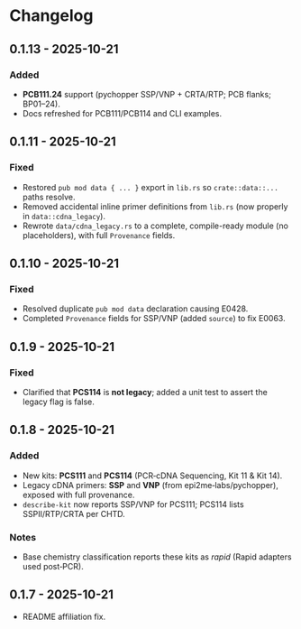 # Changelog


## 0.1.13 - 2025-10-21
### Added
- **PCB111.24** support (pychopper SSP/VNP + CRTA/RTP; PCB flanks; BP01–24).
- Docs refreshed for PCB111/PCB114 and CLI examples.


## 0.1.11 - 2025-10-21
### Fixed
- Restored `pub mod data { ... }` export in `lib.rs` so `crate::data::...` paths resolve.
- Removed accidental inline primer definitions from `lib.rs` (now properly in `data::cdna_legacy`).
- Rewrote `data/cdna_legacy.rs` to a complete, compile-ready module (no placeholders), with full `Provenance` fields.


## 0.1.10 - 2025-10-21
### Fixed
- Resolved duplicate `pub mod data` declaration causing E0428.
- Completed `Provenance` fields for SSP/VNP (added `source`) to fix E0063.


## 0.1.9 - 2025-10-21
### Fixed
- Clarified that **PCS114** is **not legacy**; added a unit test to assert the legacy flag is false.

## 0.1.8 - 2025-10-21
### Added
- New kits: **PCS111** and **PCS114** (PCR‑cDNA Sequencing, Kit 11 & Kit 14).
- Legacy cDNA primers: **SSP** and **VNP** (from epi2me‑labs/pychopper), exposed with full provenance.
- `describe-kit` now reports SSP/VNP for PCS111; PCS114 lists SSPII/RTP/CRTA per CHTD.

### Notes
- Base chemistry classification reports these kits as *rapid* (Rapid adapters used post‑PCR).

## 0.1.7 - 2025-10-21
- README affiliation fix.
